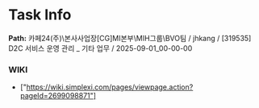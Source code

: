 # Task Info

**Path:** 카페24(주)\본사사업장\[CG]MI본부\MIH그룹\BVO팀 / jhkang / [319535] D2C 서비스 운영 관리 _ 기타 업무 / 2025-09-01_00-00-00

### WIKI
- ["https://wiki.simplexi.com/pages/viewpage.action?pageId=2699098871"]


